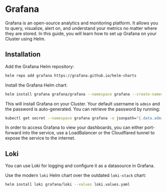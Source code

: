 # Grafana

Grafana is an open-source analytics and monitoring platform. It allows you to query, visualize, alert on,
and understand your metrics no matter where they are stored.
In this guide, you will learn how to set up Grafana on your Cluster using Helm.

## Installation

Add the Grafana Helm repository:

```bash
helm repo add grafana https://grafana.github.io/helm-charts
```

Install the Grafana Helm chart:

```bash
helm install grafana grafana/grafana --namespace grafana --create-namespace
```

This will install Grafana on your Cluster. Your default username is `admin` and the password is auto-generated.
You can retrieve the password by running:

```bash
kubectl get secret --namespace grafana grafana -o jsonpath="{.data.admin-password}" | base64 --decode ; echo
```

In order to access Grafana to view your dashboards, you can either port-forward into the service,
use a LoadBalancer or the Cloudflared tunnel to expose the service to the internet.

## Loki

You can use Loki for logging and configure it as a datasource in Grafana.

Use the modern `loki` Helm chart over the outdated `loki-stack` chart:

```bash
helm install loki grafana/loki --values loki.values.yaml
```
